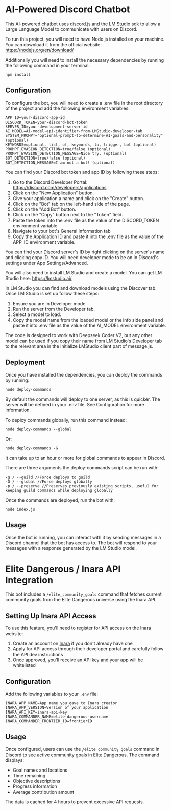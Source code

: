 # AI-Powered Discord Chatbot
This AI-powered chatbot uses discord.js and the LM Studio sdk to allow a Large Language Model to communicate with users on Discord.

To run this project, you will need to have Node.js installed on your machine. You can download it from the official website: https://nodejs.org/en/download/

Additionally you will need to install the necessary dependencies by running the following command in your terminal:
```
npm install
```

## Configuration
To configure the bot, you will need to create a .env file in the root directory of the project and add the following environment variables:
```
APP_ID=your-discord-app-id
DISCORD_TOKEN=your-discord-bot-token
SERVER_ID=your-development-server-id
AI_MODEL=AI-model-api-identifier-from-LMStudio-developer-tab
SYSTEM_PROMPT="optional-prompt-to-determine-AI-goals-and-personality" (optional)
KEYWORDS=optional, list, of, keywords, to, trigger, bot (optional)
PROMPT_EVASION_DETECTION=true/false (optional)
PROMPT_EVASION_DETECTION_MESSAGE=Nice try. (optional)
BOT_DETECTION=true/false (optional)
BOT_DETECTION_MESSAGE=I am not a bot! (optional)
```
You can find your Discord bot token and app ID by following these steps:
 1. Go to the Discord Developer Portal: https://discord.com/developers/applications
 2. Click on the "New Application" button.
 3. Give your application a name and click on the "Create" button.
 4. Click on the "Bot" tab on the left-hand side of the page.
 5. Click on the "Add Bot" button.
 6. Click on the "Copy" button next to the "Token" field.
 7. Paste the token into the .env file as the value of the DISCORD_TOKEN environment variable.
 8. Navigate to your bot's General Information tab
 9. Copy the Application ID and paste it into the .env file as the value of the APP_ID environment variable.

You can find your Discord server's ID by right clicking on the server's name and clicking copy ID. You will need developer mode to be on in Discord's settings under App Settings/Advanced.

You will also need to install LM Studio and create a model. You can get LM Studio here: https://lmstudio.ai/

In LM Studio you can find and download models using the Discover tab. Once LM Studio is set up follow these steps:
1. Ensure you are in Developer mode.
2. Run the server from the Developer tab.
3. Select a model to load.
4. Copy the model name from the loaded model or the info side panel and paste it into .env file as the value of the AI_MODEL environment variable.

The code is designed to work with Deepseek Coder V2, but any other model can be used if you copy their name from LM Studio's Developer tab to the relevant area in the Initialize LMStudio client part of message.js.

## Deployment
Once you have installed the dependencies, you can deploy the commands by running:
```
node deploy-commands
```
By default the commands will deploy to one server, as this is quicker. The server will be defined in your .env file. See Configuration for more information.

To deploy commands globally, run this command instead:
```
node deploy-commands --global
```
Or:
```
node deploy-commands -G
```
It can take up to an hour or more for global commands to appear in Discord.

There are three arguments the deploy-commands script can be run with:
```
-g / --guild //Force deploys to guild
-G / --global //Force deploys globally
-p / --preserve //Preserves previously existing scripts, useful for keeping guild commands while deploying globally
```

Once the commands are deployed, run the bot with:
```
node index.js
```

## Usage
Once the bot is running, you can interact with it by sending messages in a Discord channel that the bot has access to. The bot will respond to your messages with a response generated by the LM Studio model.

# Elite Dangerous / Inara API Integration

This bot includes a `/elite_community_goals` command that fetches current community goals from the Elite Dangerous universe using the Inara API.

## Setting Up Inara API Access

To use this feature, you'll need to register for API access on the Inara website:

1. Create an account on [Inara](https://inara.cz/) if you don't already have one
2. Apply for API access through their developer portal and carefully follow the API dev instructions
3. Once approved, you'll receive an API key and your app will be whitelisted

## Configuration

Add the following variables to your `.env` file:
```
INARA_APP_NAME=App name you gave to Inara creator
INARA_APP_VERSION=Version of your application
INARA_API_KEY=inara-api-key
INARA_COMMANDER_NAME=elite-dangerous-username
INARA_COMMANDER_FRONTIER_ID=frontierID
```

## Usage

Once configured, users can use the `/elite_community_goals` command in Discord to see active community goals in Elite Dangerous. The command displays:

- Goal names and locations
- Time remaining
- Objective descriptions
- Progress information
- Average contribution amount

The data is cached for 4 hours to prevent excessive API requests.